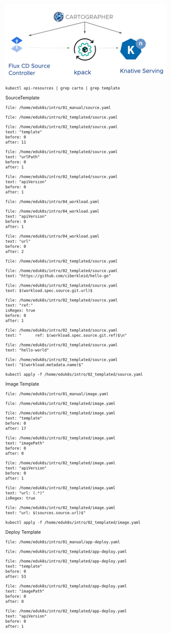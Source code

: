![img.png](images/cartographer.png)

```execute-1
kubectl api-resources | grep carto | grep template
```

SourceTemplate

```editor:open-file
file: /home/eduk8s/intro/01_manual/source.yaml
```

```editor:open-file
file: /home/eduk8s/intro/02_templated/source.yaml
```

```editor:select-matching-text
file: /home/eduk8s/intro/02_templated/source.yaml
text: "template"
before: 0
after: 11
```

```editor:select-matching-text
file: /home/eduk8s/intro/02_templated/source.yaml
text: "urlPath"
before: 0
after: 1
```

```editor:select-matching-text
file: /home/eduk8s/intro/02_templated/source.yaml
text: "apiVersion"
before: 0
after: 1
```

```editor:open-file
file: /home/eduk8s/intro/04_workload.yaml
```

```editor:select-matching-text
file: /home/eduk8s/intro/04_workload.yaml
text: "apiVersion"
before: 0
after: 1
```

```editor:select-matching-text
file: /home/eduk8s/intro/04_workload.yaml
text: "url"
before: 0
after: 2
```

```editor:open-file
file: /home/eduk8s/intro/02_templated/source.yaml
```

```editor:select-matching-text
file: /home/eduk8s/intro/02_templated/source.yaml
text: "https://github.com/ciberkleid/hello-go"
```

```editor:replace-text-selection
file: /home/eduk8s/intro/02_templated/source.yaml
text: $(workload.spec.source.git.url)$
```

```editor:select-matching-text
file: /home/eduk8s/intro/02_templated/source.yaml
text: "ref:"
isRegex: true
before: 0
after: 1
```

```editor:replace-text-selection
file: /home/eduk8s/intro/02_templated/source.yaml
text: "      ref: $(workload.spec.source.git.ref)$\n"
```

```editor:select-matching-text
file: /home/eduk8s/intro/02_templated/source.yaml
text: "hello-world"
```

```editor:replace-text-selection
file: /home/eduk8s/intro/02_templated/source.yaml
text: "$(workload.metadata.name)$"
```

```execute-1
kubectl apply -f /home/eduk8s/intro/02_templated/source.yaml
```

Image Template

```editor:open-file
file: /home/eduk8s/intro/01_manual/image.yaml
```

```editor:open-file
file: /home/eduk8s/intro/02_templated/image.yaml
```

```editor:select-matching-text
file: /home/eduk8s/intro/02_templated/image.yaml
text: "template"
before: 0
after: 17
```

```editor:select-matching-text
file: /home/eduk8s/intro/02_templated/image.yaml
text: "imagePath"
before: 0
after: 0
```

```editor:select-matching-text
file: /home/eduk8s/intro/02_templated/image.yaml
text: "apiVersion"
before: 0
after: 1
```

```editor:select-matching-text
file: /home/eduk8s/intro/02_templated/image.yaml
text: "url: (.*)"
isRegex: true
```

```editor:replace-text-selection
file: /home/eduk8s/intro/02_templated/image.yaml
text: "url: $(sources.source.url)$"
```

```execute-1
kubectl apply -f /home/eduk8s/intro/02_templated/image.yaml
```

Deploy Template

```editor:open-file
file: /home/eduk8s/intro/01_manual/app-deploy.yaml
```

```editor:open-file
file: /home/eduk8s/intro/02_templated/app-deploy.yaml
```

```editor:select-matching-text
file: /home/eduk8s/intro/02_templated/app-deploy.yaml
text: "template"
before: 0
after: 53
```

```editor:select-matching-text
file: /home/eduk8s/intro/02_templated/app-deploy.yaml
text: "imagePath"
before: 0
after: 0
```

```editor:select-matching-text
file: /home/eduk8s/intro/02_templated/app-deploy.yaml
text: "apiVersion"
before: 0
after: 1
```

